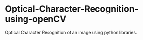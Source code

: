 # Optical-Character-Recognition-using-openCV
Optical Character Recognition of an image using python libraries.
